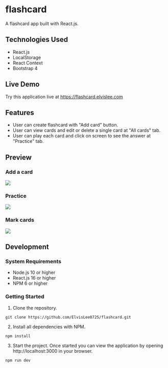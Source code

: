 # flashcard

A flashcard app built with React.js. <br />

## Technologies Used

- React.js
- LocalStorage
- React Context
- Bootstrap 4

## Live Demo

Try this application live at https://flashcard.elvislee.com

## Features

- User can create flashcard with "Add card" button.
- User can view cards and edit or delete a single card at "All cards" tab.
- User can play each card and click on screen to see the answer at "Practice" tab.

## Preview

### Add a card

![](preview/flashcard_add_card.gif)

### Practice

![](preview/flashcard_practice.gif)

### Mark cards

![](preview/flashcard_marked.gif)

## Development

### System Requirements

- Node.js 10 or higher
- React.js 16 or higher
- NPM 6 or higher

### Getting Started

1. Clone the repository.

```
git clone https://github.com/ElvisLee0725/flashcard.git
```

2. Install all dependencies with NPM.

```
npm install
```

3. Start the project. Once started you can view the application by opening http://localhost:3000 in your browser.

```
npm run dev
```
